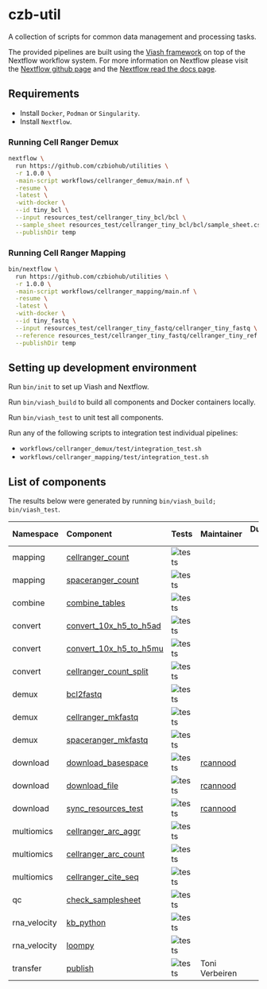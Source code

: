 
<!-- README.md is generated from README.Rmd. Please edit that file -->

# czb-util

A collection of scripts for common data management and processing tasks.

The provided pipelines are built using the [Viash
framework](http://www.viash.io) on top of the Nextflow workflow system.
For more information on Nextflow please visit the [Nextflow github
page](https://github.com/nextflow-io/nextflow) and the [Nextflow read
the docs page](https://www.nextflow.io/docs/latest/index.html).

## Requirements

-   Install `Docker`, `Podman` or `Singularity`.
-   Install `Nextflow`.

### Running Cell Ranger Demux

``` sh
nextflow \
  run https://github.com/czbiohub/utilities \
  -r 1.0.0 \
  -main-script workflows/cellranger_demux/main.nf \
  -resume \
  -latest \
  -with-docker \
  --id tiny_bcl \
  --input resources_test/cellranger_tiny_bcl/bcl \
  --sample_sheet resources_test/cellranger_tiny_bcl/bcl/sample_sheet.csv \
  --publishDir temp
```

### Running Cell Ranger Mapping

``` sh
bin/nextflow \
  run https://github.com/czbiohub/utilities \
  -r 1.0.0 \
  -main-script workflows/cellranger_mapping/main.nf \
  -resume \
  -latest \
  -with-docker \
  --id tiny_fastq \
  --input resources_test/cellranger_tiny_fastq/cellranger_tiny_fastq \
  --reference resources_test/cellranger_tiny_fastq/cellranger_tiny_ref \
  --publishDir temp
```

## Setting up development environment

Run `bin/init` to set up Viash and Nextflow.

Run `bin/viash_build` to build all components and Docker containers
locally.

Run `bin/viash_test` to unit test all components.

Run any of the following scripts to integration test individual
pipelines:

-   `workflows/cellranger_demux/test/integration_test.sh`
-   `workflows/cellranger_mapping/test/integration_test.sh`

## List of components

The results below were generated by running
`bin/viash_build; bin/viash_test`.

| Namespace    | Component                                                                    | Tests                                                                     | Maintainer                              | Duration (s) |
|:-------------|:-----------------------------------------------------------------------------|:--------------------------------------------------------------------------|:----------------------------------------|-------------:|
| mapping    | [cellranger_count](src/mapping/cellranger_count/config.vsh.yaml)           | ![tests](https://img.shields.io/badge/tests-1%20out%20of%201-brightgreen) |                                         |           77 |
| mapping    | [spaceranger_count](src/mapping/spaceranger_count/config.vsh.yaml)         | ![tests](https://img.shields.io/badge/tests-no%20tests-orange)            |                                         |            0 |
| combine      | [combine_tables](src/combine/combine_tables/config.vsh.yaml)                 | ![tests](https://img.shields.io/badge/tests-no%20tests-orange)            |                                         |            0 |
| convert      | [convert_10x_h5_to_h5ad](src/convert/convert_10x_h5_to_h5ad/config.vsh.yaml) | ![tests](https://img.shields.io/badge/tests-no%20tests-orange)            |                                         |            0 |
| convert      | [convert_10x_h5_to_h5mu](src/convert/convert_10x_h5_to_h5mu/config.vsh.yaml) | ![tests](https://img.shields.io/badge/tests-no%20tests-orange)            |                                         |            0 |
| convert      | [cellranger_count_split](NA)                                                          | ![tests](https://img.shields.io/badge/tests-no%20tests-orange)            |                                         |            0 |
| demux        | [bcl2fastq](src/demux/bcl2fastq/config.vsh.yaml)                             | ![tests](https://img.shields.io/badge/tests-0%20out%20of%201-red)         |                                         |            6 |
| demux        | [cellranger_mkfastq](src/demux/cellranger_mkfastq/config.vsh.yaml)           | ![tests](https://img.shields.io/badge/tests-1%20out%20of%201-brightgreen) |                                         |           11 |
| demux        | [spaceranger_mkfastq](src/demux/spaceranger_mkfastq/config.vsh.yaml)         | ![tests](https://img.shields.io/badge/tests-no%20tests-orange)            |                                         |            0 |
| download     | [download_basespace](src/download/download_basespace/config.vsh.yaml)        | ![tests](https://img.shields.io/badge/tests-1%20out%20of%201-brightgreen) | [rcannood](https://github.com/rcannood) |          158 |
| download     | [download_file](src/download/download_file/config.vsh.yaml)                  | ![tests](https://img.shields.io/badge/tests-1%20out%20of%201-brightgreen) | [rcannood](https://github.com/rcannood) |            4 |
| download     | [sync_resources_test](src/download/sync_resources_test/config.vsh.yaml)      | ![tests](https://img.shields.io/badge/tests-1%20out%20of%201-brightgreen) | [rcannood](https://github.com/rcannood) |           17 |
| multiomics   | [cellranger_arc_aggr](src/multiomics/cellranger_arc_aggr/config.vsh.yaml)    | ![tests](https://img.shields.io/badge/tests-no%20tests-orange)            |                                         |            0 |
| multiomics   | [cellranger_arc_count](src/multiomics/cellranger_arc_count/config.vsh.yaml)  | ![tests](https://img.shields.io/badge/tests-no%20tests-orange)            |                                         |            0 |
| multiomics   | [cellranger_cite_seq](src/multiomics/cellranger_cite_seq/config.vsh.yaml)    | ![tests](https://img.shields.io/badge/tests-no%20tests-orange)            |                                         |            0 |
| qc           | [check_samplesheet](src/qc/check_samplesheet/config.vsh.yaml)                | ![tests](https://img.shields.io/badge/tests-0%20out%20of%201-red)         |                                         |            5 |
| rna_velocity | [kb_python](src/rna_velocity/kb_python/config.vsh.yaml)                      | ![tests](https://img.shields.io/badge/tests-no%20tests-orange)            |                                         |            0 |
| rna_velocity | [loompy](src/rna_velocity/loompy/config.vsh.yaml)                            | ![tests](https://img.shields.io/badge/tests-no%20tests-orange)            |                                         |            0 |
| transfer     | [publish](src/publish/config.vsh.yaml)                                       | ![tests](https://img.shields.io/badge/tests-1%20out%20of%201-brightgreen) | Toni Verbeiren                          |            4 |
